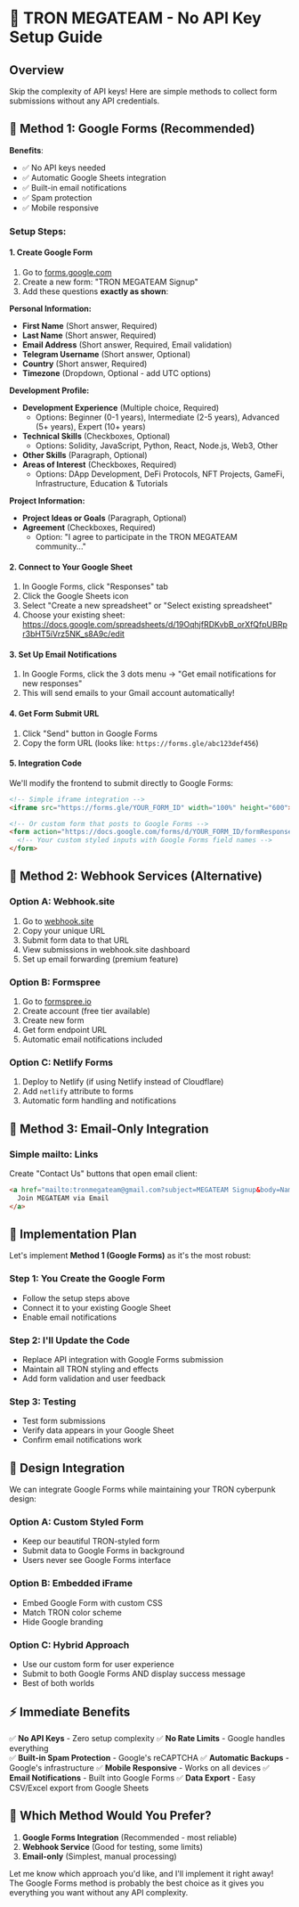 # 🚀 TRON MEGATEAM - No API Key Setup Guide

## Overview

Skip the complexity of API keys! Here are simple methods to collect form submissions without any API credentials.

## 🎯 Method 1: Google Forms (Recommended)

**Benefits**: 
- ✅ No API keys needed
- ✅ Automatic Google Sheets integration
- ✅ Built-in email notifications
- ✅ Spam protection
- ✅ Mobile responsive

### Setup Steps:

#### 1. Create Google Form
1. Go to [forms.google.com](https://forms.google.com)
2. Create a new form: "TRON MEGATEAM Signup"
3. Add these questions **exactly as shown**:

**Personal Information:**
- **First Name** (Short answer, Required)
- **Last Name** (Short answer, Required)  
- **Email Address** (Short answer, Required, Email validation)
- **Telegram Username** (Short answer, Optional)
- **Country** (Short answer, Required)
- **Timezone** (Dropdown, Optional - add UTC options)

**Development Profile:**
- **Development Experience** (Multiple choice, Required)
  - Options: Beginner (0-1 years), Intermediate (2-5 years), Advanced (5+ years), Expert (10+ years)
- **Technical Skills** (Checkboxes, Optional)
  - Options: Solidity, JavaScript, Python, React, Node.js, Web3, Other
- **Other Skills** (Paragraph, Optional)
- **Areas of Interest** (Checkboxes, Required)
  - Options: DApp Development, DeFi Protocols, NFT Projects, GameFi, Infrastructure, Education & Tutorials

**Project Information:**
- **Project Ideas or Goals** (Paragraph, Optional)
- **Agreement** (Checkboxes, Required)
  - Option: "I agree to participate in the TRON MEGATEAM community..."

#### 2. Connect to Your Google Sheet
1. In Google Forms, click "Responses" tab
2. Click the Google Sheets icon
3. Select "Create a new spreadsheet" or "Select existing spreadsheet"
4. Choose your existing sheet: https://docs.google.com/spreadsheets/d/19OqhjfRDKvbB_orXfQfpUBRpr3bHT5iVrz5NK_s8A9c/edit

#### 3. Set Up Email Notifications
1. In Google Forms, click the 3 dots menu → "Get email notifications for new responses"
2. This will send emails to your Gmail account automatically!

#### 4. Get Form Submit URL
1. Click "Send" button in Google Forms
2. Copy the form URL (looks like: `https://forms.gle/abc123def456`)

#### 5. Integration Code
We'll modify the frontend to submit directly to Google Forms:

```html
<!-- Simple iframe integration -->
<iframe src="https://forms.gle/YOUR_FORM_ID" width="100%" height="600"></iframe>

<!-- Or custom form that posts to Google Forms -->
<form action="https://docs.google.com/forms/d/YOUR_FORM_ID/formResponse" method="POST" target="hidden_iframe">
  <!-- Your custom styled inputs with Google Forms field names -->
</form>
```

## 🎯 Method 2: Webhook Services (Alternative)

### Option A: Webhook.site
1. Go to [webhook.site](https://webhook.site)
2. Copy your unique URL
3. Submit form data to that URL
4. View submissions in webhook.site dashboard
5. Set up email forwarding (premium feature)

### Option B: Formspree
1. Go to [formspree.io](https://formspree.io)
2. Create account (free tier available)
3. Create new form
4. Get form endpoint URL
5. Automatic email notifications included

### Option C: Netlify Forms
1. Deploy to Netlify (if using Netlify instead of Cloudflare)
2. Add `netlify` attribute to forms
3. Automatic form handling and notifications

## 🎯 Method 3: Email-Only Integration

### Simple mailto: Links
Create "Contact Us" buttons that open email client:

```html
<a href="mailto:tronmegateam@gmail.com?subject=MEGATEAM Signup&body=Name:%0D%0AEmail:%0D%0AExperience:">
  Join MEGATEAM via Email
</a>
```

## 🚀 Implementation Plan

Let's implement **Method 1 (Google Forms)** as it's the most robust:

### Step 1: You Create the Google Form
- Follow the setup steps above
- Connect it to your existing Google Sheet
- Enable email notifications

### Step 2: I'll Update the Code
- Replace API integration with Google Forms submission
- Maintain all TRON styling and effects
- Add form validation and user feedback

### Step 3: Testing
- Test form submissions
- Verify data appears in your Google Sheet
- Confirm email notifications work

## 🎨 Design Integration

We can integrate Google Forms while maintaining your TRON cyberpunk design:

### Option A: Custom Styled Form
- Keep our beautiful TRON-styled form
- Submit data to Google Forms in background
- Users never see Google Forms interface

### Option B: Embedded iFrame
- Embed Google Form with custom CSS
- Match TRON color scheme
- Hide Google branding

### Option C: Hybrid Approach
- Use our custom form for user experience
- Submit to both Google Forms AND display success message
- Best of both worlds

## ⚡ Immediate Benefits

✅ **No API Keys** - Zero setup complexity
✅ **No Rate Limits** - Google handles everything  
✅ **Built-in Spam Protection** - Google's reCAPTCHA
✅ **Automatic Backups** - Google's infrastructure
✅ **Mobile Responsive** - Works on all devices
✅ **Email Notifications** - Built into Google Forms
✅ **Data Export** - Easy CSV/Excel export from Google Sheets

## 🎯 Which Method Would You Prefer?

1. **Google Forms Integration** (Recommended - most reliable)
2. **Webhook Service** (Good for testing, some limits)
3. **Email-only** (Simplest, manual processing)

Let me know which approach you'd like, and I'll implement it right away! The Google Forms method is probably the best choice as it gives you everything you want without any API complexity.